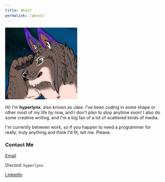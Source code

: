 ```yaml
---
title: About
permalink: /about/
---
```


![Digital art of an anthropomorphic lynx in space](/assets/pfp.png)

Hi! I'm **hyperlynx**, also known as Jake. I've been coding in some shape or other most of my life by now, and I don't plan to stop anytime soon! I also do some creative writing, and I'm a big fan of a lot of scattered kinds of media.

I'm currently between work, so if you happen to need a programmer for really, truly anything and think I'd fit, tell me. Please.

### Contact Me
[Email](mailto:dev@hyperlynx.dev)

Discord: `hyperlynx`

[LinkedIn](https://www.linkedin.com/in/jacob-higdon-0x00/)
